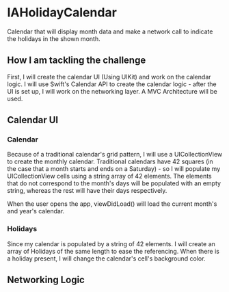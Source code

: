 # IAHolidayCalendar
Calendar that will display month data and make a network call to indicate the holidays in the shown month.

## How I am tackling the challenge
First, I will create the calendar UI (Using UIKit) and work on the calendar logic. I will use Swift's Calendar API to create the calendar logic - after the UI is set up, I will work on the networking layer. A MVC Architecture will be used.

## Calendar UI
### Calendar 
Because of a traditional calendar's grid pattern, I will use a UICollectionView to create the monthly calendar. Traditional calendars have 42 squares (in the case that a month starts and ends on a Saturday) - so I will populate my UICollectionView cells using a string array of 42 elements. The elements that do not correspond to the month's days will be populated with an empty string, whereas the rest will have their days respectively.

When the user opens the app, viewDidLoad() will load the current month's and year's calendar.

### Holidays
Since my calendar is populated by a string of 42 elements. I will create an array of Holidays of the same length to ease the referencing. When there is a holiday present, I will change the calendar's cell's background color.



## Networking Logic
